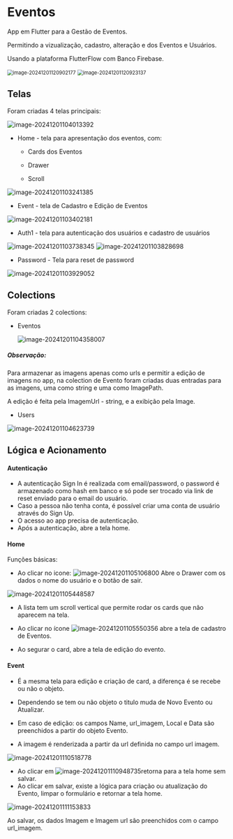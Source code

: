 # Eventos

App em Flutter para a Gestão de Eventos.

Permitindo a vizualização, cadastro, alteração e  dos Eventos e Usuários.

Usando a plataforma FlutterFlow com Banco Firebase.

<img src="./img/image-20241201120902177.png" alt="image-20241201120902177" style="zoom:80%;" /> <img src="./img/image-20241201120923137.png" alt="image-20241201120923137" style="zoom:80%;" />

## Telas

Foram criadas 4 telas principais:

![image-20241201104013392](./img/image-20241201104013392.png)



- Home - tela para apresentação dos eventos, com:

  - Cards dos Eventos

  - Drawer

  - Scroll

![image-20241201103241385](./img/image-20241201103241385.png)


- Event - tela de Cadastro e Edição de Eventos

![image-20241201103402181](./img/image-20241201103402181.png)

- Auth1 - tela para autenticação dos usuários e cadastro de usuários

![image-20241201103738345](./img/image-20241201103738345.png)     ![image-20241201103828698](./img/image-20241201103828698.png)

- Password - Tela para reset de password

![image-20241201103929052](./img/image-20241201103929052.png)

## Colections

Foram criadas 2 colections:

- Eventos

  ![image-20241201104358007](./img/image-20241201104358007.png)

##### Observação: 

Para armazenar as imagens apenas como urls e permitir a edição de imagens no app, na colection de Evento foram criadas duas entradas para as imagens, uma como string e uma como ImagePath.

A edição é feita pela ImagemUrl - string, e a exibição pela Image.



- Users

![image-20241201104623739](./img/image-20241201104623739.png)



## Lógica e Acionamento

#### Autenticação

- A autenticação Sign In é realizada com email/password, o password é armazenado como hash em banco e só pode ser trocado via link de reset enviado para o email do usuário.
- Caso a pessoa não tenha conta, é possível criar uma conta de usuário através do Sign Up.
- O acesso ao app precisa de autenticação.
- Após a autenticação, abre a tela home.



#### Home

Funções básicas:

- Ao clicar no icone: ![image-20241201105106800](./img/image-20241201105106800.png) Abre o Drawer com os dados o nome do usuário e o botão de sair.

![image-20241201105448587](./img/image-20241201105448587.png)

- A lista tem um scroll vertical que permite rodar os cards que não aparecem na tela.
- Ao clicar no ícone ![image-20241201105550356](./img/image-20241201105550356.png) abre a tela de cadastro de Eventos.

- Ao segurar o card, abre a tela de edição do evento.



#### Event

- É a mesma tela para edição e criação de card, a diferença é se recebe ou não o objeto. 
- Dependendo se tem ou não objeto o titulo muda de Novo Evento ou Atualizar.

- Em caso de edição: os campos Name, url_imagem, Local e Data são preenchidos a partir do objeto Evento.

- A imagem é renderizada a partir da url definida no campo url imagem.

![image-20241201110518778](./img/image-20241201110518778.png)

- Ao clicar em ![image-20241201110948735](./img/image-20241201110948735.png)retorna para a tela home sem salvar.
- Ao clicar em salvar, existe a lógica para criação ou atualização do Evento, limpar o formulário e retornar a tela home.

![image-20241201111153833](./img/image-20241201111153833.png)

Ao salvar, os dados Imagem e Imagem url são preenchidos com o campo url_imagem.









